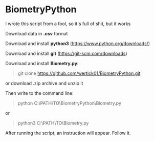 # BiometryPython

I wrote this script from a fool, so it's full of shit, but it works

Download data in **.csv** format


Download and install **python3** (https://www.python.org/downloads/)


Download and install **git** (https://git-scm.com/downloads)


Download and install **Biometry.py**:

> git clone https://github.com/wertick01/BiometryPython.git

or download .zip archive and unzip it


Then write to the command line:

> python C:\PATH\TO\BiometryPython\Biometry.py 

or

> python3 C:\PATH\TO\Biometry.py


After running the script, an instruction will appear. Follow it.
